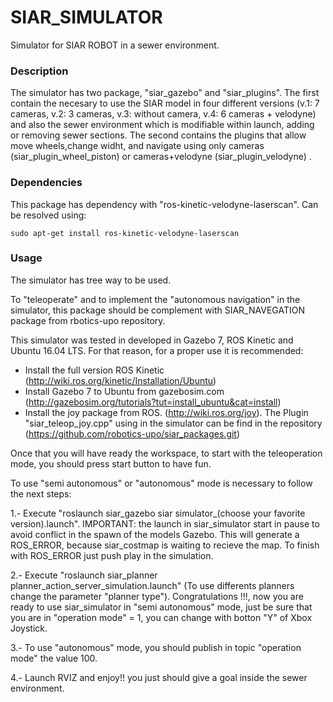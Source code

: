 # SIAR_SIMULATOR

Simulator for SIAR ROBOT in a sewer environment.

### Description

The simulator has two package, "siar_gazebo" and "siar_plugins". The first contain the necesary to use the SIAR model in four different versions (v.1: 7 cameras, v.2: 3 cameras, v.3: without camera, v.4: 6 cameras + velodyne) and also the sewer environment which is modifiable within launch, adding or removing sewer sections. The second contains the plugins that allow  move wheels,change widht, and navigate using only cameras (siar_plugin_wheel_piston) or cameras+velodyne (siar_plugin_velodyne) .

### Dependencies 

This package has dependency with "ros-kinetic-velodyne-laserscan". Can be resolved using:

```
sudo apt-get install ros-kinetic-velodyne-laserscan
```
### Usage

The simulator has tree way to be used.

To "teleoperate" and to implement the "autonomous navigation" in the simulator, this package should be complement with SIAR_NAVEGATION package from rbotics-upo repository.

This simulator was tested in developed in Gazebo 7, ROS Kinetic and Ubuntu 16.04 LTS. For that reason, for a proper use it is recommended:
  - Install the full version ROS Kinetic (http://wiki.ros.org/kinetic/Installation/Ubuntu)
  - Install Gazebo 7 to Ubuntu from gazebosim.com (http://gazebosim.org/tutorials?tut=install_ubuntu&cat=install)
  - Install the joy package from ROS. (http://wiki.ros.org/joy). The Plugin "siar_teleop_joy.cpp" using in the simulator can be find in the repository (https://github.com/robotics-upo/siar_packages.git)

Once that you will have ready the workspace, to start with the teleoperation mode, you should press start button to have fun. 

To use "semi autonomous" or "autonomous" mode is necessary to follow the next steps:

1.- Execute "roslaunch siar_gazebo siar simulator_(choose your favorite version).launch". 
IMPORTANT: the launch in siar_simulator start in pause to avoid conflict in the spawn of the models Gazebo. This will generate a ROS_ERROR, because siar_costmap is waiting to recieve the map. To finish with ROS_ERROR just push play in the simulation.
    
2.- Execute "roslaunch siar_planner planner_action_server_simulation.launch" (To use differents planners change the parameter "planner type"). Congratulations !!!, now you are ready to use siar_simulator in "semi autonomous" mode, just be sure that you are in "operation mode" = 1, you can change with botton "Y" of Xbox Joystick.

3.- To use "autonomous" mode, you should publish  in topic "operation mode" the value 100.

4.- Launch RVIZ and enjoy!! you just should give a goal inside the sewer environment.


